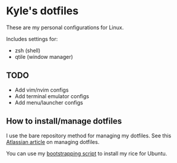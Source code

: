 # Kyle's dotfiles

These are my personal configurations for Linux.

Includes settings for:
* zsh (shell)
* qtile (window manager)

## TODO
* Add vim/nvim configs
* Add terminal emulator configs
* Add menu/launcher configs

## How to install/manage dotfiles

I use the bare repository method for managing my dotfiles. See this [Atlassian article](https://www.atlassian.com/git/tutorials/dotfiles) on managing dotfiles.

You can use my [bootstrapping script](https://github.com/txkyel/ubuntu-qtile-bootstrapper/blob/main/install.sh) to install my rice for Ubuntu.
